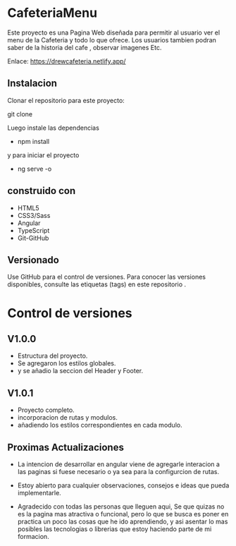 
# CafeteriaMenu
Este proyecto es una Pagina Web diseñada para permitir al usuario ver el menu de la Cafeteria y todo lo que ofrece. Los usuarios tambien podran saber de la historia del cafe , observar imagenes Etc.

Enlace: https://drewcafeteria.netlify.app/

## Instalacion

Clonar el repositorio para este proyecto:

git clone 

Luego instale las dependencias

- npm install

y para iniciar el proyecto 

- ng serve -o

## construido con
- HTML5
- CSS3/Sass
- Angular 
- TypeScript
- Git-GitHub

## Versionado
Use GitHub para el control de versiones. Para conocer las versiones disponibles, consulte las etiquetas (tags) en este repositorio .

# Control de versiones

## V1.0.0

- Estructura del proyecto.
- Se agregaron los estilos globales.
- y se añadio la seccion del Header y Footer. 

## V1.0.1

- Proyecto completo.
- incorporacion de rutas y modulos.
- añadiendo los estilos correspondientes en cada modulo.


## Proximas Actualizaciones

- La intencion de desarrollar en angular viene de agregarle interacion a las paginas si fuese necesario o ya sea para la configurcion de rutas.

- Estoy abierto para cualquier observaciones, consejos e ideas que pueda implementarle.

- Agradecido con todas las personas que lleguen aqui, Se que quizas no es la pagina mas atractiva o funcional, pero lo que se busca es poner en practica un poco las cosas que he ido aprendiendo, y asi asentar lo mas posibles las tecnologias o librerias que estoy haciendo parte de mi formacion.
